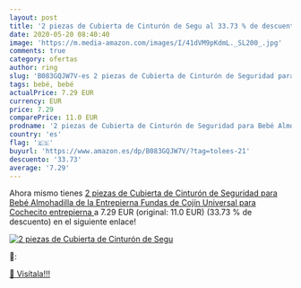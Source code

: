 ```yaml
---
layout: post
title: '2 piezas de Cubierta de Cinturón de Segu al 33.73 % de descuento'
date: 2020-05-20 08:40:40
image: 'https://m.media-amazon.com/images/I/41dVM9pKdmL._SL200_.jpg'
comments: true
category: ofertas
author: ring
slug: 'B083GQJW7V-es 2 piezas de Cubierta de Cinturón de Seguridad para Bebé...'
tags: bebé, bebé
actualPrice: 7.29 EUR
currency: EUR
price: 7.29
comparePrice: 11.0 EUR
prodname: '2 piezas de Cubierta de Cinturón de Seguridad para Bebé Almohadilla de la Entrepierna Fundas de Cojín Universal para Cochecito  entrepierna '
country: 'es'
flag: '🇪🇸'
buyurl: 'https://www.amazon.es/dp/B083GQJW7V/?tag=tolees-21'
descuento: '33.73'
average: '7.29'
---
```


Ahora mismo tienes [2 piezas de Cubierta de Cinturón de Seguridad para Bebé Almohadilla de la Entrepierna Fundas de Cojín Universal para Cochecito  entrepierna ](https://www.amazon.es/dp/B083GQJW7V/?tag=tolees-21) a 7.29 EUR (original: 11.0 EUR) (33.73 %  de descuento) en el siguiente enlace!

[![2 piezas de Cubierta de Cinturón de Segu](https://m.media-amazon.com/images/I/41dVM9pKdmL._SL200_.jpg)](https://www.amazon.es/dp/B083GQJW7V/?tag=tolees-21)

🔎:


[🛒 Visítala!!!](https://www.amazon.es/dp/B083GQJW7V/?tag=tolees-21)
